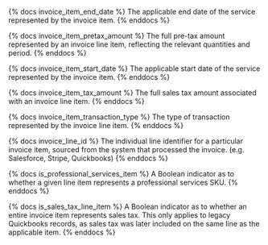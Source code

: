 {% docs invoice_item_end_date %}
The applicable end date of the service represented by the invoice item. 
{% enddocs %}

{% docs invoice_item_pretax_amount %}
The full pre-tax amount represented by an invoice line item, reflecting the relevant quantities and period. 
{% enddocs %}

{% docs invoice_item_start_date %}
The applicable start date of the service represented by the invoice item. 
{% enddocs %}

{% docs invoice_item_tax_amount %}
The full sales tax amount associated with an invoice line item. 
{% enddocs %}

{% docs invoice_item_transaction_type %}
The type of transaction represented by the invoice line item. 
{% enddocs %}

{% docs invoice_line_id %}
The individual line identifier for a particular invoice item, sourced from the system that processed the invoice.
(e.g. Salesforce, Stripe, Quickbooks) 
{% enddocs %}

{% docs is_professional_services_item %}
A Boolean indicator as to whether a given line item represents a professional services SKU.
{% enddocs %}

{% docs is_sales_tax_line_item %}
A Boolean indicator as to whether an entire invoice item represents sales tax. This only applies to legacy Quickbooks records, as 
sales tax was later included on the same line as the applicable item. 
{% enddocs %}